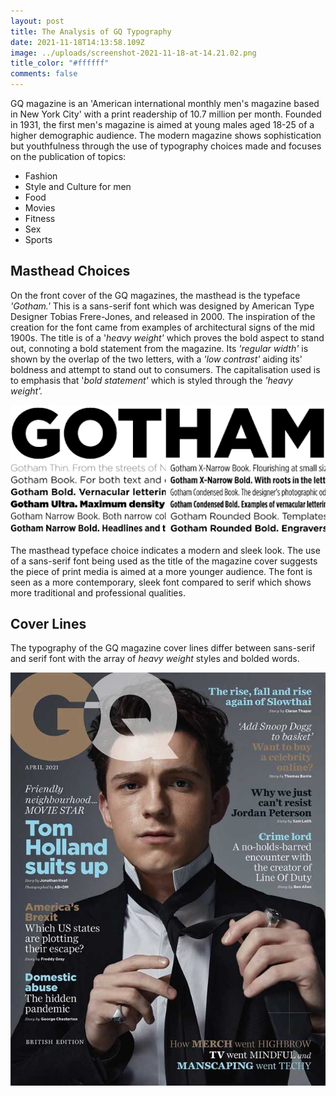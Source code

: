 ```yaml
---
layout: post
title: The Analysis of GQ Typography
date: 2021-11-18T14:13:58.109Z
image: ../uploads/screenshot-2021-11-18-at-14.21.02.png
title_color: "#ffffff"
comments: false
---
```

GQ magazine is an 'American international monthly men's magazine based in New York City' with a print readership of 10.7 million per month. Founded in 1931, the first men's magazine is aimed at young males aged 18-25 of a higher demographic audience. The modern magazine shows sophistication but youthfulness through the use of typography choices made and focuses on the publication of topics:

* Fashion
* Style and Culture for men
* Food
* Movies
* Fitness
* Sex
* Sports

## Masthead Choices

On the front cover of the GQ magazines, the masthead is the typeface *'Gotham.'* This is a sans-serif font which was designed by American Type Designer Tobias Frere-Jones, and released in 2000. The inspiration of the creation for the font came from examples of architectural signs of the mid 1900s. The title is of a '*heavy weight'* which proves the bold aspect to stand out, connoting a bold statement from the magazine. Its *'regular width'*  is shown by the overlap of the two letters, with a *'low contrast'* aiding its' boldness and attempt to stand out to consumers. The capitalisation used is to emphasis that '*bold statement'* which is styled through the *'heavy weight'.* 

![The typeface of the GQ masthead 'Gotham.'](../uploads/gotham.png)

The masthead typeface choice indicates a modern and sleek look. The use of a sans-serif font being used as the title of the magazine cover suggests the piece of print media is aimed at a more younger audience. The font is seen as a more contemporary, sleek font compared to serif which shows more traditional and professional qualities. 

## Cover Lines

The typography of the GQ magazine cover lines differ between sans-serif and serif font with the array of *heavy weight* styles and bolded words. 

![April 2021 Edition shows more of serif typefaces as ](../uploads/gq-tom-holland.jpeg)